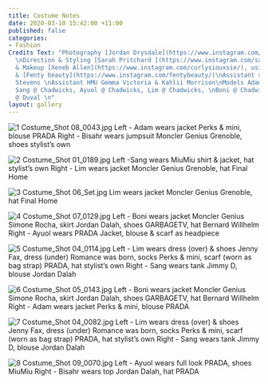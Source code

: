 ```yaml
---
title: Costume Notes
date: 2020-03-10 15:42:00 +11:00
published: false
categories:
- Fashion
Credits Text: "Photography [Jordan Drysdale](https://www.instagram.com/jordandrysdale/)
  \nDirection & Styling [Sarah Pritchard ](https://www.instagram.com/sar4hcant/)\nHair
  & Makeup [Xeneb Allen](https://www.instagram.com/curlysiouxsie/), using [Kevin Murphy](https://www.instagram.com/kevin.murphy/)
  & [Fenty beauty](https://www.instagram.com/fentybeauty/)\nAssistant stylist Will
  Stevens \nAssistant HMU Gemma Victoria & Kahlii Morrison\nModels Adam @ People Agency,
  Sang @ Chadwicks, Ayuol @ Chadwicks, Lim @ Chadwicks, \nBoni @ Chadwicks, Bisahr
  @ Duval \n"
layout: gallery
---
```



![1 Costume_Shot 08_0043.jpg](/uploads/1%20Costume_Shot%2008_0043.jpg)
Left - Adam wears jacket Perks & mini, blouse PRADA
Right - Bisahr wears jumpsuit Moncler Genius Grenoble, shoes stylist’s own

![2 Costume_Shot 01_0189.jpg](/uploads/2%20Costume_Shot%2001_0189.jpg)
Left -Sang wears MiuMiu shirt & jacket, hat stylist’s own
Right - Lim wears jacket Moncler Genius Grenoble, hat Final Home

![3 Costume_Shot 06_Set.jpg](/uploads/3%20Costume_Shot%2006_Set.jpg)
Lim wears jacket Moncler Genius Grenoble, hat Final Home

![4 Costume_Shot 07_0129.jpg](/uploads/4%20Costume_Shot%2007_0129.jpg)
Left - Boni wears jacket Moncler Genius Simone Rocha, skirt Jordan Dalah, shoes GARBAGETV, hat Bernard Willhelm
Right - Ayuol wears PRADA Jacket, blouse & scarf as headpiece 

![5 Costume_Shot 04_0114.jpg](/uploads/5%20Costume_Shot%2004_0114.jpg)
Left - Lim wears dress (over) & shoes Jenny Fax, dress (under) Romance was born, socks Perks & mini, scarf (worn as bag strap) PRADA, hat stylist’s own
Right - Sang wears tank Jimmy D, blouse Jordan Dalah 

![6 Costume_Shot 05_0143.jpg](/uploads/6%20Costume_Shot%2005_0143.jpg)
Left - Boni wears jacket Moncler Genius Simone Rocha, skirt Jordan Dalah, shoes GARBAGETV, hat Bernard Willhelm
Right - Adam wears jacket Perks & mini, blouse PRADA

![7 Costume_Shot 04_0082.jpg](/uploads/7%20Costume_Shot%2004_0082.jpg)
Left - Lim wears dress (over) & shoes Jenny Fax, dress (under) Romance was born, socks Perks & mini, scarf (worn as bag strap) PRADA, hat stylist’s own
Right - Sang wears tank Jimmy D, blouse Jordan Dalah 

![8 Costume_Shot 09_0070.jpg](/uploads/8%20Costume_Shot%2009_0070.jpg)
Left - Ayuol wears full look PRADA, shoes MiuMiu 
Right - Bisahr wears top Jordan Dalah, hat PRADA